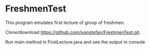 # FreshmenTest

This program emulates first lecture of group of freshmen.

Clone/download https://github.com/ivanstefan/FreshmenTest.git.

Run main method in FirstLecture.java and see the output in console
